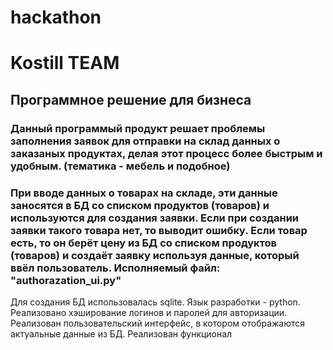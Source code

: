 # hackathon

# Kostill TEAM
## Программное решение для бизнеса

### Данный программый продукт решает проблемы заполнения заявок для отправки на склад данных о заказаных продуктах, делая этот процесс более быстрым и удобным. (тематика - мебель и подобное)
### При вводе данных о товарах на складе, эти данные заносятся в БД со списком продуктов (товаров) и используются для создания заявки. Если при создании заявки такого товара нет, то выводит ошибку. Если товар есть, то он берёт цену из БД со списком продуктов (товаров) и создаёт заявку используя данные, который ввёл пользователь. Исполняемый файл: "authorazation_ui.py"
Для создания БД использовалась sqlite. Язык разработки - python.
Реализовано хэширование логинов и паролей для авторизации. 
Реализован пользовательский интерфейс, в котором отображаются актуальные данные из БД. 
Реализован функционал
